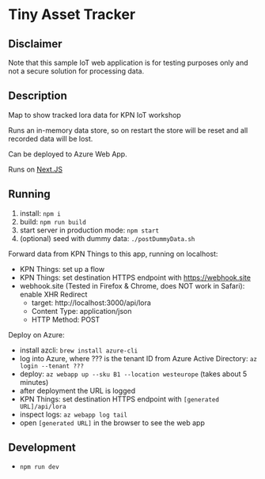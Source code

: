 # Tiny Asset Tracker

## Disclaimer

Note that this sample IoT web application is for testing purposes only and not a secure solution for processing data.

## Description

Map to show tracked lora data for KPN IoT workshop

Runs an in-memory data store, so on restart the store will be reset and all recorded data will be lost.

Can be deployed to Azure Web App.

Runs on [Next.JS](https://nextjs.org)

## Running

1. install: `npm i`
2. build: `npm run build`
3. start server in production mode: `npm start`
4. (optional) seed with dummy data: `./postDummyData.sh`

Forward data from KPN Things to this app, running on localhost:

- KPN Things: set up a flow
- KPN Things: set destination HTTPS endpoint with https://webhook.site
- webhook.site (Tested in Firefox & Chrome, does NOT work in Safari): enable XHR Redirect
    - target: http://localhost:3000/api/lora
    - Content Type: application/json
    - HTTP Method: POST

Deploy on Azure:

- install azcli: `brew install azure-cli`
- log into Azure, where ??? is the tenant ID from Azure Active Directory: `az login --tenant ???`
- deploy: `az webapp up --sku B1 --location westeurope` (takes about 5 minutes)
- after deployment the URL is logged
- KPN Things: set destination HTTPS endpoint with `[generated URL]/api/lora`
- inspect logs: `az webapp log tail`
- open `[generated URL]` in the browser to see the web app

## Development

- `npm run dev`
